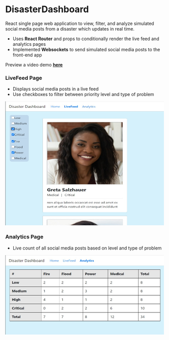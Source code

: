 # DisasterDashboard

React single page web application to view, filter, and analyze simulated social media posts from a disaster which updates in real time. 
- Uses **React Router** and props to conditionally render the live feed and analytics pages 
- Implemented **Websockets** to send simulated social media posts to the front-end app

Preview a video demo [**here**](https://youtu.be/_4uR55r347Y) 


### LiveFeed Page
- Displays social media posts in a live feed
- Use checkboxes to filter between priority level and type of problem


<img src="https://github.com/NishanthRaveendran/DisasterDashboard/blob/main/livefeed.jpg" width="500" height="390">


### Analytics Page
- Live count of all social media posts based on level and type of problem


<img src="https://github.com/NishanthRaveendran/DisasterDashboard/blob/main/analytics.jpg" width="500" height="250">
